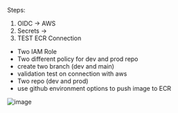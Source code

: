 Steps:

1. OIDC -> AWS
2. Secrets ->
3. TEST ECR Connection

- Two IAM Role 
- Two different policy for dev and prod repo
- create two branch (dev and main)
- validation test on connection with aws 
- Two repo (dev and prod)
- use github environment options to push image to ECR

![image](https://github.com/shamimice03/github-actions-lab/assets/19708705/63c420b5-284b-4d29-a47f-b2555c319c3d)